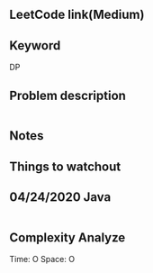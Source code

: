## LeetCode link(Medium)


## Keyword
DP

## Problem description
```

```



## Notes


## Things to watchout

## 04/24/2020 Java

```java


```
## Complexity Analyze
Time: O
Space: O